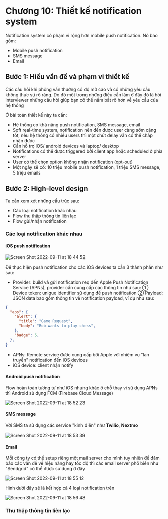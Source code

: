 # Chương 10: Thiết kế notification system

Notification system có phạm vi rộng hơn mobile push notification. Nó bao gồm:

- Mobile push notification
- SMS message
- Email

## Bước 1: Hiểu vấn đề và phạm vi thiết kế

Các câu hỏi khi phỏng vấn thường có độ mở cao và có những yêu cầu không thực sự rõ ràng. Do đó một trong những điều cần làm ở đây đó là hỏi interviewer những câu hỏi giúp bạn có thể nắm bắt rõ hơn về yêu cầu của hệ thống

Ở bài toán thiết kế này ta cần:

- Hệ thống có khả năng push notification, SMS message, email
- Soft real-time system, notification nên đến được user càng sớm càng tốt, nếu hệ thống có nhiều users thì một chút delay vẫn có thể chấp nhận được
- Cần hỗ trợ iOS/ android devices và laptop/ desktop
- Notifications có thể được triggered bởi client app hoặc scheduled ở phía server
- User có thể chọn option không nhận notification (opt-out)
- Một ngày sẽ có: 10 triệu mobile push notification, 1 triệu SMS message, 5 triệu emails

## Bước 2: High-level design

Ta cần xem xét những cấu trúc sau:

- Các loại notification khác nhau
- Flow thu thập thông tin liên lạc
- Flow gửi/nhận notification

### Các loại notification khác nhau

#### iOS push notification

![Screen Shot 2022-09-11 at 18 44 52](https://user-images.githubusercontent.com/15076665/189521208-e092c43d-986f-4493-8e6e-d3fa16c3950a.png)

Để thực hiện push notification cho các iOS devices ta cần 3 thành phần như sau:

- Provider: build và gửi notification req đến Apple Push Notification Service (APNs), provider cần cung cấp các thông tin như sau:
① Device token: unique identifier sử dụng để push notification
② Payload: JSON data bao gồm thông tin về notification payload, ví dụ như sau:

```JSON
{
  "aps": {
    "alert": {
      "title": "Game Request",
      "body": "Bob wants to play chess",
    },
    "badge": 5,
  },
}
```

- APNs: Remote service được cung cấp bởi Apple với nhiệm vụ "lan truyền" notification đến iOS devices
- iOS device: client nhận notify

#### Android push notification

Flow hoàn toàn tương tự như iOS nhưng khác ở chỗ thay vì sử dụng APNs thì Android sử dụng FCM (Firebase Cloud Message)

![Screen Shot 2022-09-11 at 18 52 23](https://user-images.githubusercontent.com/15076665/189521454-041cf5df-4e8f-43a0-9c7c-b45f0ece967e.png)

#### SMS message

Với SMS ta sử dụng các service "kinh điển" như **Twilio**, **Nextmo**

![Screen Shot 2022-09-11 at 18 53 39](https://user-images.githubusercontent.com/15076665/189521517-922223dc-8d62-478a-9cfd-f15f19e35784.png)

#### Email

Mỗi công ty có thể setup riêng một mail server cho mình tuy nhiên để đảm bảo các vấn đề về hiệu năng hay tốc độ thì các email server phổ biến như "Sendgrid" có thể được sử dụng ở đây

![Screen Shot 2022-09-11 at 18 55 12](https://user-images.githubusercontent.com/15076665/189521586-c88d756a-3da6-45d3-9b68-5e1ac4a84d4d.png)

Hình dưới đây sẽ là kết hợp cả 4 loại notification trên

![Screen Shot 2022-09-11 at 18 56 48](https://user-images.githubusercontent.com/15076665/189521624-079b6bd7-cd33-48bd-b5c5-d1f4d4a6d6ab.png)

### Thu thập thông tin liên lạc
